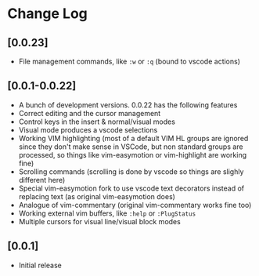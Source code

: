 # Change Log

## [0.0.23]

- File management commands, like ```:w``` or ```:q``` (bound to vscode actions)

## [0.0.1-0.0.22]

- A bunch of development versions. 0.0.22 has the following features
- Correct editing and the cursor management
- Control keys in the insert & normal/visual modes
- Visual mode produces a vscode selections
- Working VIM highlighting (most of a default VIM HL groups are ignored since they don't make sense in VSCode, but non standard groups are processed, so things like vim-easymotion or vim-highlight are working fine)
- Scrolling commands (scrolling is done by vscode so things are slighly different here)
- Special vim-easymotion fork to use vscode text decorators instead of replacing text (as original vim-easymotion does)
- Analogue of vim-commentary (original vim-commentary works fine too)
- Working external vim buffers, like ```:help``` or ```:PlugStatus```
- Multiple cursors for visual line/visual block modes


## [0.0.1]

- Initial release